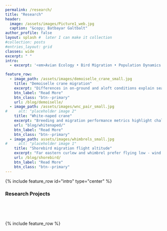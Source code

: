 ```yaml
---
permalink: /research/
title: "Research"
header:
  image: /assets/images/Picture1_web.jpg
  caption: "&copy; Batbayar Galtbalt"
author_profile: false
layout: splash #  later I can make it collection
#collection: posts
#entries_layout: grid
classes: wide
excerpt: " "
intro: 
  - excerpt: '<em>Avian Ecology • Bird Migration • Population Dynamics • Quantitative Ecology</em>'

feature_row:
  - image_path: /assets/images/demoiselle_crane_small.jpg
    title: "Demoiselle crane migration"
    excerpt: "Differences in on-ground and aloft conditions explain seasonally different migration paths in Demoiselle crane."
    btn_label: "Read More"
    btn_class: "btn--primary"
    url: /blog/demoiselle/
  - image_path: /assets/images/wnc_pair_small.jpg
#     alt: "placeholder image 2"
    title: "White-naped crane"
    excerpt: "Breeding and migration performance metrics highlight challenges for White-naped Cranes."
    url: "blog/whitenaped/"
    btn_label: "Read More"
    btn_class: "btn--primary"
  - image_path: assets/images/whimbrels_small.jpg
#     alt: "placeholder image 1"
    title: "Shorebird migration flight altitude"
    excerpt: "Far eastern curlew and whimbrel prefer flying low - wind support and good visibility appear only secondary factors in determining migratory flight altitude."
    url: /blog/shorebird/
    btn_label: "Read More"
    btn_class: "btn--primary"
---
```


{% include feature_row id="intro" type="center" %}

### Research Projects

<div style="height: 40px; margin-bottom: 20px;"></div>

{% include feature_row %}